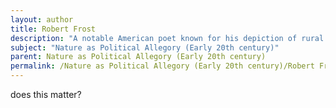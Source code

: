 ```yaml
---
layout: author
title: Robert Frost
description: "A notable American poet known for his depiction of rural life and nature, Frost's poetry often contains reflections on society and politics. Poems like 'The Road Not Taken' explore themes of choice and individuality in the context of natural settings."
subject: "Nature as Political Allegory (Early 20th century)"
parent: Nature as Political Allegory (Early 20th century)
permalink: /Nature as Political Allegory (Early 20th century)/Robert Frost/
---
```


does this matter?
